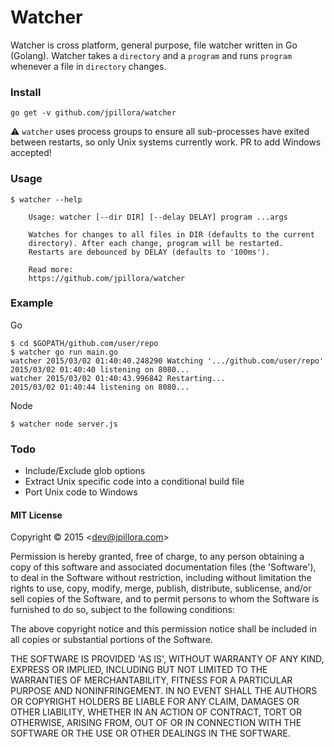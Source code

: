 # Watcher

Watcher is cross platform, general purpose, file watcher written in Go (Golang). Watcher takes a `directory` and a `program` and runs `program` whenever a file in `directory` changes.

### Install

```
go get -v github.com/jpillora/watcher
```

:warning: `watcher` uses process groups to ensure all sub-processes have exited between restarts, so only Unix systems currently work. PR to add Windows accepted!

### Usage

```
$ watcher --help

	Usage: watcher [--dir DIR] [--delay DELAY] program ...args

	Watches for changes to all files in DIR (defaults to the current
	directory). After each change, program will be restarted.
	Restarts are debounced by DELAY (defaults to '100ms').

	Read more:
	https://github.com/jpillora/watcher
```

### Example

Go

```
$ cd $GOPATH/github.com/user/repo
$ watcher go run main.go
watcher 2015/03/02 01:40:40.248290 Watching '.../github.com/user/repo'
2015/03/02 01:40:40 listening on 8080...
watcher 2015/03/02 01:40:43.996842 Restarting...
2015/03/02 01:40:44 listening on 8080...
```

Node

```
$ watcher node server.js
```

### Todo

* Include/Exclude glob options
* Extract Unix specific code into a conditional build file
* Port Unix code to Windows

#### MIT License

Copyright © 2015 &lt;dev@jpillora.com&gt;

Permission is hereby granted, free of charge, to any person obtaining
a copy of this software and associated documentation files (the
'Software'), to deal in the Software without restriction, including
without limitation the rights to use, copy, modify, merge, publish,
distribute, sublicense, and/or sell copies of the Software, and to
permit persons to whom the Software is furnished to do so, subject to
the following conditions:

The above copyright notice and this permission notice shall be
included in all copies or substantial portions of the Software.

THE SOFTWARE IS PROVIDED 'AS IS', WITHOUT WARRANTY OF ANY KIND,
EXPRESS OR IMPLIED, INCLUDING BUT NOT LIMITED TO THE WARRANTIES OF
MERCHANTABILITY, FITNESS FOR A PARTICULAR PURPOSE AND NONINFRINGEMENT.
IN NO EVENT SHALL THE AUTHORS OR COPYRIGHT HOLDERS BE LIABLE FOR ANY
CLAIM, DAMAGES OR OTHER LIABILITY, WHETHER IN AN ACTION OF CONTRACT,
TORT OR OTHERWISE, ARISING FROM, OUT OF OR IN CONNECTION WITH THE
SOFTWARE OR THE USE OR OTHER DEALINGS IN THE SOFTWARE.

